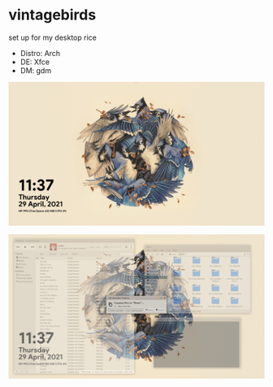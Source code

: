# vintagebirds
set up for my desktop rice

  - Distro: Arch
  - DE: Xfce
  - DM: gdm

![alt text](https://github.com/PompeiiHi/vintagebirds/blob/main/Pictures/Screenshot1.png)

![alt text](https://github.com/PompeiiHi/vintagebirds/blob/main/Pictures/Screenshot2.png)






